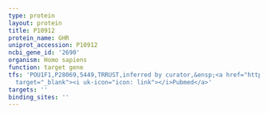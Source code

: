 ```yaml
---
type: protein
layout: protein
title: P10912
protein_name: GHR
uniprot_accession: P10912
ncbi_gene_id: '2690'
organism: Homo sapiens
function: target gene
tfs: 'POU1F1,P28069,5449,TRRUST,inferred by curator,&ensp;<a href="https://www.ncbi.nlm.nih.gov/pubmed/?term=7529501%5Buid%5D"
  target="_blank"><i uk-icon="icon: link"></i>Pubmed</a>'
targets: ''
binding_sites: ''
---
```

